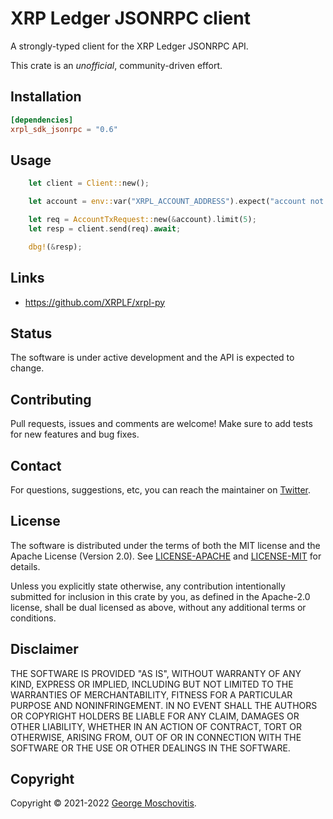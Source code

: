 # XRP Ledger JSONRPC client

A strongly-typed client for the XRP Ledger JSONRPC API.

This crate is an *unofficial*, community-driven effort.

## Installation

```toml
[dependencies]
xrpl_sdk_jsonrpc = "0.6"
```

## Usage

```rust
    let client = Client::new();

    let account = env::var("XRPL_ACCOUNT_ADDRESS").expect("account not defined");

    let req = AccountTxRequest::new(&account).limit(5);
    let resp = client.send(req).await;

    dbg!(&resp);
```

## Links

- https://github.com/XRPLF/xrpl-py

## Status

The software is under active development and the API is expected to change.

## Contributing

Pull requests, issues and comments are welcome! Make sure to add tests for new features and bug fixes.

## Contact

For questions, suggestions, etc, you can reach the maintainer on [Twitter](https://twitter.com/gmosx).

## License

The software is distributed under the terms of both the MIT license and the Apache License (Version 2.0). See [LICENSE-APACHE](LICENSE-APACHE) and [LICENSE-MIT](LICENSE-MIT) for details.

Unless you explicitly state otherwise, any contribution intentionally submitted for inclusion in this crate by you, as defined in the Apache-2.0 license, shall be dual licensed as above, without any additional terms or conditions.

## Disclaimer

THE SOFTWARE IS PROVIDED "AS IS", WITHOUT WARRANTY OF
ANY KIND, EXPRESS OR IMPLIED, INCLUDING BUT NOT LIMITED
TO THE WARRANTIES OF MERCHANTABILITY, FITNESS FOR A
PARTICULAR PURPOSE AND NONINFRINGEMENT. IN NO EVENT
SHALL THE AUTHORS OR COPYRIGHT HOLDERS BE LIABLE FOR ANY
CLAIM, DAMAGES OR OTHER LIABILITY, WHETHER IN AN ACTION
OF CONTRACT, TORT OR OTHERWISE, ARISING FROM, OUT OF OR
IN CONNECTION WITH THE SOFTWARE OR THE USE OR OTHER
DEALINGS IN THE SOFTWARE.

## Copyright

Copyright © 2021-2022 [George Moschovitis](https://gmosx.ninja).
